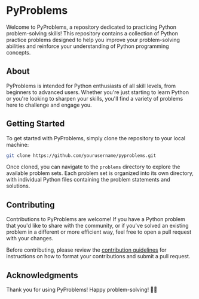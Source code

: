 ﻿# PyProblems

Welcome to PyProblems, a repository dedicated to practicing Python problem-solving skills! This repository contains a collection of Python practice problems designed to help you improve your problem-solving abilities and reinforce your understanding of Python programming concepts.

## About

PyProblems is intended for Python enthusiasts of all skill levels, from beginners to advanced users. Whether you're just starting to learn Python or you're looking to sharpen your skills, you'll find a variety of problems here to challenge and engage you.

## Getting Started

To get started with PyProblems, simply clone the repository to your local machine:

```bash
git clone https://github.com/yourusername/pyproblems.git
```

Once cloned, you can navigate to the `problems` directory to explore the available problem sets. Each problem set is organized into its own directory, with individual Python files containing the problem statements and solutions.

## Contributing

Contributions to PyProblems are welcome! If you have a Python problem that you'd like to share with the community, or if you've solved an existing problem in a different or more efficient way, feel free to open a pull request with your changes.

Before contributing, please review the [contribution guidelines](CONTRIBUTING.md) for instructions on how to format your contributions and submit a pull request.



## Acknowledgments

Thank you for using PyProblems! Happy problem-solving! 🐍💡